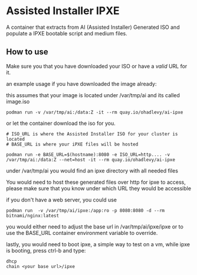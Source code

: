 # Assisted Installer IPXE

A container that extracts from AI (Assisted Installer) Generated ISO and populate a IPXE bootable script and medium files.

## How to use

Make sure you that you have downloaded your ISO or have a *valid* URL for it.


an example usage if you have downloaded the image already:

this assumes that your image is located under /var/tmp/ai and its called image.iso

```
podman run -v /var/tmp/ai:/data:Z -it --rm quay.io/ohadlevy/ai-ipxe 
```


or let the container download the iso for you.

```
# ISO_URL is where the Assisted Installer ISO for your cluster is located
# BASE_URL is where your iPXE files will be hosted

podman run -e BASE_URL=$(hostname):8080 -e ISO_URL=http.... -v /var/tmp/ai:/data:Z --net=host -it --rm quay.io/ohadlevy/ai-ipxe 
```

under /var/tmp/ai you would find an ipxe directory with all needed files

You would need to host these generated files over http for ipxe to access, please make sure that you know under which URL they would be accessible

if you don't have a web server, you could use 
```
podman run  -v /var/tmp/ai/ipxe:/app:ro -p 8080:8080 -d --rm bitnami/nginx:latest
```
you would either need to adjust the base url in /var/tmp/ai/ipxe/ipxe or to use the BASE_URL container environment variable to override.

lastly, you would need to boot ipxe, a simple way to test on a vm, while ipxe is booting, press ctrl-b and type:
```
dhcp
chain <your base url>/ipxe
```
